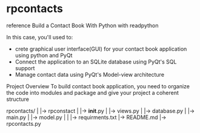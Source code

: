 # rpcontacts
reference Build a Contact Book With Python with readpython

In this case, you'll used to:
- crete graphical user interface(GUI) for your contact book application using python and PyQt
- Connect the application to an SQLite database using PyQt's SQL support
- Manage contact data using PyQt's Model-view architecture

Project Overview 
To build contact book application, you need to organize the code into modules and package
and give your project a coherent structure

rpcontacts/
|
|-> rpconstact
|   |-> __init__.py
|   |-> views.py
|   |-> database.py
|   |-> main.py
|   |-> model.py
|
|
|-> requirments.txt
|-> README.md
|-> rpcontacts.py
